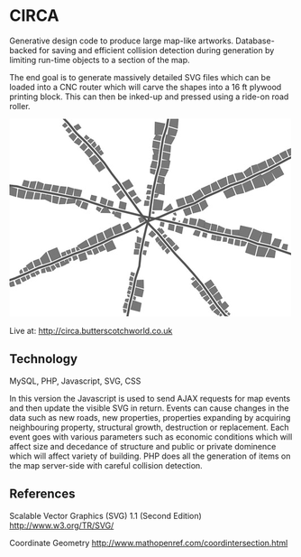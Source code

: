 CIRCA
=====

Generative design code to produce large map-like artworks. Database-backed for saving and efficient collision detection during generation by limiting run-time objects to a section of the map. 

The end goal is to generate massively detailed SVG files which can be loaded into a CNC router which will carve the shapes into a 16 ft plywood printing block. This can then be inked-up and pressed using a ride-on road roller. 

![Alt text](/docs/screenshot-2015.jpg "Screenshot of Circa at end of 2015")

Live at: http://circa.butterscotchworld.co.uk

## Technology 

MySQL, PHP, Javascript, SVG, CSS

In this version the Javascript is used to send AJAX requests for map events and then update the visible SVG in return. Events can cause changes in the data such as new roads, new properties, properties expanding by acquiring neighbouring property, structural growth, destruction or replacement. Each event goes with various parameters such as economic conditions which will affect size and decedance of structure and public or private dominence which will affect variety of building. PHP does all the generation of items on the map server-side with careful collision detection. 

References
----------

Scalable Vector Graphics (SVG) 1.1 (Second Edition) http://www.w3.org/TR/SVG/

Coordinate Geometry http://www.mathopenref.com/coordintersection.html 
